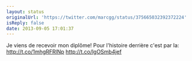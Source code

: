 ```yaml
---
layout: status
originalUrl: 'https://twitter.com/marcgg/status/375665032392372224'
isReply: false
date: 2013-09-05 17:01:37
---
```


Je viens de recevoir mon diplôme! Pour l'histoire derrière c'est par la:  http://t.co/1mhgRFRlNp http://t.co/lgOSmb4jef
